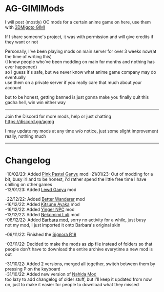 # AG-GIMIMods
 
 
I will post (mostly) OC mods for a certain anime game on here, use them with [3DMigoto GIMI](https://github.com/SilentNightSound/GI-Model-Importer)   

If I share someone's project, it was with permission and will give credits if they want or not  
  
Personally, I've been playing mods on main server for over 3 weeks now(at the time of writing this)  
(I know people who've been modding on main for months and nothing has ever happened)  
so I guess it's safe, but we never know what anime game company may do eventually  
use them on a private server if you really care that much about your account
  
but to be honest, getting banned is just gonna make you finally quit this gacha hell, win win either way
  
--------------------
  
Join the Discord for more mods, help or just chatting https://discord.gg/agmg  

I may update my mods at any time w/o notice, just some slight improvement really, nothing much
  
--------------------  
# Changelog  
-10/02/23: Added [Pink Pastel Ganyu](https://github.com/Cheshire1922/AG-GIMIMods/tree/main/Mods/sfw/Ganyu/Pink%20Pastel%20Ganyu) mod
-21/01/23: Out of modding for a bit, busy irl and to be honest, i'd rather spend the little free time I have chilling on other games  
-13/01/23: Added [Lewd Ganyu](https://github.com/Cheshire1922/AG-GIMIMods/tree/main/Mods/nsfw-ish/Ganyu/Less%20Clothing%20Ganyu) mod
  
-22/12/22: Added [Better Wanderer](https://github.com/Cheshire1922/AG-GIMIMods/tree/main/Mods/sfw/Wanderer/BetterWanderer) mod  
-16/12/22: Added [Kitsune Ayaka](https://github.com/Cheshire1922/AG-GIMIMods/tree/main/Mods/sfw/Ayaka/Kitsune%20Mask%20Ayaka) mod  
-16/12/22: Added [Yinger NPC](https://github.com/Cheshire1922/AG-GIMIMods/tree/main/Mods/nsfw/NPC/Yinger) mod  
-13/12/22: Added [Nekomimi Loli](https://github.com/Cheshire1922/AG-GIMIMods/tree/main/Mods/sfw/Nekomimi%20Loli) mod  
-08/12/22: Added [Barbara mod](https://github.com/Cheshire1922/AG-GIMIMods/tree/main/Mods/nsfw/Characters/Barbara), sorry no activity for a while, just busy  
not my mod, I just imported it onto Barbara's original skin

-09/11/22: Finished the [Signora R18](https://github.com/Cheshire1922/GI-GIMIMods/tree/main/Mods/nsfw/Enemies/La%20Signora%20Boss)  
  
-03/11/22: Decided to make the mods as zip file instead of folders so that people don't have to download the entire archive everytime a new mod is out  
  
-31/10/22: Added 2 versions, merged all together, switch between them by pressing P on the keyboard  
-31/10/22:  Added new version of [Nahida Mod](https://github.com/Cheshire1922/GI-3DMigotoMods/tree/main/Mods/nsfw/Characters/Nahida)  
too lazy to add changelog of older stuff, but I'll keep it updated from now on, just to make it easier for people to download what they missed
